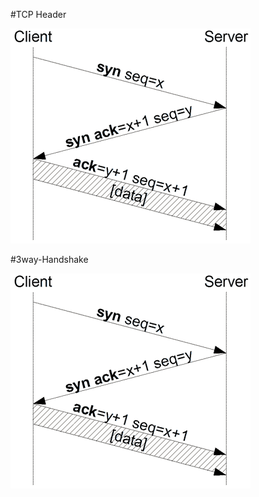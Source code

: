 #TCP Header

![alt tag](https://github.com/pumanzor/security/blob/master/protocol/tcpip/300px-Tcp-handshake.png)

#3way-Handshake

![alt tag](https://github.com/pumanzor/security/blob/master/300px-Tcp-handshake.png)
